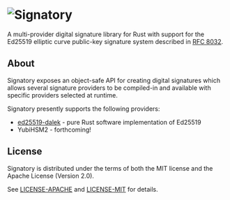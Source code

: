 # ![Signatory](https://raw.githubusercontent.com/tendermint/signatory/master/signatory.png)

A multi-provider digital signature library for Rust with support for the
Ed25519 elliptic curve public-key signature system described in [RFC 8032].

[RFC 8032]: https://tools.ietf.org/html/rfc8032

## About

Signatory exposes an object-safe API for creating digital signatures which
allows several signature providers to be compiled-in and available with
specific providers selected at runtime.

Signatory presently supports the following providers:

* [ed25519-dalek] - pure Rust software implementation of Ed25519
* YubiHSM2 - forthcoming!

[ed25519-dalek]: https://github.com/dalek-cryptography/ed25519-dalek

## License

Signatory is distributed under the terms of both the MIT license and the
Apache License (Version 2.0).

See [LICENSE-APACHE](LICENSE-APACHE) and [LICENSE-MIT](LICENSE-MIT) for details.
